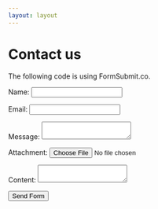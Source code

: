 ```yaml
---
layout: layout
---
```


# Contact us
The following code is using FormSubmit.co.

<form action="https://formsubmit.co/7934778c12a2a670f563d052a7359ed4" method="post">
  <p>
    <label>Name:
      <input type="text" name="name">
    </label>    
  </p>
  <p>
    <label for="email">Email:</label>
    <input type="email" id="email" name="email">    
  </p>
  <p>
    <label>
      Message:
      <textarea name="message"></textarea>
    </label>
  </p>
  <p>
    <label>
      Attachment:
      <input type="file" name="attachment">
    </label>
  </p>
  <p>
    <label for="content">Content:</label>
    <textarea name="content" id="content"></textarea>
  </p>
  <input type="hidden" name="_next" value="https://laughing-perlman-852643.netlify.app/thanks">
  <input type="submit" value="Send Form">
</form>
